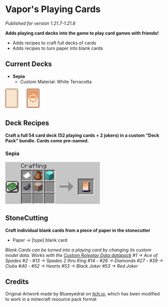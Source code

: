 
# Vapor's Playing Cards

_Published for version 1.21.7-1.21.8_

**Adds playing card decks into the game to play card games with friends!**

- Adds recipes to craft full decks of cards
- Adds recipes to turn paper into blank cards


## Current Decks
- **Sepia**
	- Custom Material: White Terracotta

![Sepia Blank Front](https://github.com/vapor6701/vapors_cards/blob/main/git_assets/sepia_blank.png)
![Sepia Blank Back](https://github.com/vapor6701/vapors_cards/blob/main/git_assets/sepia_back.png)



## Deck Recipes
**Craft a full 54 card deck (52 playing cards + 2 jokers) in a custom "Deck Pack" bundle. Cards come pre-named.**

### Sepia
![Sepia Crafting Recipe](https://github.com/vapor6701/vapors_cards/blob/main/git_assets/sepia_recipe.png)

## StoneCutting

**Craft individual blank cards from a piece of paper in the stonecutter**
- Paper -> [type] blank card

*Blank Cards can be turned into a playing card by changing its custom model data. Works with the [Custom Roleplay Data datapack](https://modrinth.com/datapack/custom-roleplay-data)*
*#1 -> Ace of Spades*
*#2 - #13 -> Spades 2 thru King*
*#14 - #26 -> Diamonds*
*#27 - #39 -> Clubs*
*#40 - #52 -> Hearts*
*#53 -> Black Joker*
*#53 -> Red Joker*

## Credits
Original Artwork made by Blueeyedrat on [itch.io](https://blueeyedrat.itch.io/pixel-assets-playing-cards), which has been modified to work in a minecraft resource pack format


